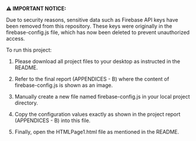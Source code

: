 **⚠️ IMPORTANT NOTICE:**

Due to security reasons, sensitive data such as Firebase API keys have been removed from this repository. These keys were originally in the firebase-config.js file, which has now been deleted to prevent unauthorized access.

To run this project:

1. Please download all project files to your desktop as instructed in the README.

2. Refer to the final report (APPENDICES - B) where the content of firebase-config.js is shown as an image.

3. Manually create a new file named firebase-config.js in your local project directory.

4. Copy the configuration values exactly as shown in the project report (APPENDICES - B) into this file.

5. Finally, open the HTMLPage1.html file as mentioned in the README.
